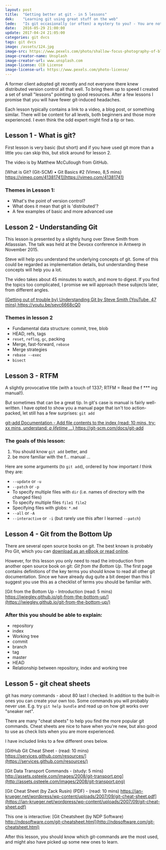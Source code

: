```yaml
---
layout: post
title:  "Getting better at git - in 5 lessons"
dek:    "Learning git using great stuff on the web"
lede:   "Is git occasionally (or often) a mystery to you? - You are not alone! I have pulled in a few hand picked resources, in this post you get the first few bite-sized lessons."
date:   2016-05-29 21:00:00
update: 2017-04-24 21:05:00
categories: git dvcs
tags: git dvcs
image: /assets/124.jpg
image-src: https://www.pexels.com/photo/shallow-focus-photography-of-black-and-gray-cordless-computer-mouse-near-black-flat-screen-computer-monitor-and-silver-and-black-laptop-computer-on-white-desk-60324/
image-creator-name: Unsplash
image-creator-url: www.unsplash.com
image-license: CC0 License
image-license-url: https://www.pexels.com/photo-license/
---
```


A former client adopted git recently and not everyone there knew distributed version control all that well. To bring them up to speed I created a set of small "lessons" pointing to good resources. After a few lessons I promise that you will have fewer git-induced headaches.

Each lesson typically contains a link to a video, a blog post, or something similar. There will be content for all levels, both beginners and those more experienced. I even think the odd expert might find a tip or two.

## Lesson 1 - What is git?

First lesson is very basic (but short) and if you have used git more than a little you can skip this, but stick around for lesson 2.

The video is by Matthew McCullough from GitHub.

[What is Git? (Git-SCM) • Git Basics #2 (Vimeo, 8,5 mins) https://vimeo.com/41381741](https://vimeo.com/41381741)

### Themes in Lesson 1:

* What's the point of version control?
* What does it mean that git is 'distributed'?
* A few examples of basic and more advanced use

## Lesson 2 - Understanding Git

This lesson is presented by a slightly hung over Steve Smith from Atlasssian. The talk was held at the Devoxx conference in Antwerp in November 2015.

Steve will help you understand the underlying concepts of git. Some of this could be regarded as implementation details, but understanding these concepts will help you a lot.

The video takes about 45 minsutes to watch, and more to digest. If you find the topics too complicated, I promise we will approach these subjects later, from different angles.

[(Getting out of trouble by) Understanding Git by Steve Smith (YouTube, 47 mins) https://youtu.be/sevc6668cQ0 ](https://youtu.be/sevc6668cQ0)

### Themes in lesson 2

* Fundamental data structure: commit, tree, blob
* HEAD, refs, tags
* `reset`, `reflog`, `gc`, packing
* Merge, fast-forward, `rebase`
* Merge strategies
* `rebase --exec`
* `bisect`

## Lesson 3 - RTFM

A slightly provocative title (with a touch of 1337; RTFM = Read the f *** ing manual!).

But sometimes that can be a great tip. In git's case is manual is fairly well-written. I have opted to show you a manual page that isn't too action-packed, let still has a few surprises: `git add`

[git-add Documentation - Add file contents to the index (read: 10 mins, try: xx mins, understand: _a lifetime_ …) https://git-scm.com/docs/git-add ](https://git-scm.com/docs/git-add)

### The goals of this lesson:
1) You should know `git add` better, and
2) be more familiar with the f… manual …

Here are some arguments (to `git add`), ordered by how important *I* think they are:

* `--update` or `-u`
* `--patch` or `-p`
* To specify multiple files with `dir` (i.e. names of directory with the changed files)
* To specify multiple files `file1 file2`
* Specifying files with globs: `*.md`
* `--all` or `-A`
* `--interactive` or` -i` (but rarely use this after I learned `--patch`)

## Lesson 4 - Git from the Bottom Up

There are several open source books on git. The best known is probably Pro Git, which you can [download as an eBook or read online](http://git-scm.com/book/en/v2).

However, for this lesson you only need to read the introduction from another open source book on git: _Git from the Bottom Up_. The first page contains definitions of the key terms you should know to read all other git documentation. Since we have already dug quite a bit deeper than this I suggest you use this as a checklist of terms you should be familiar with.

[Git from the Bottom Up - Introduction (read: 5 mins) https://jwiegley.github.io/git-from-the-bottom-up/](https://jwiegley.github.io/git-from-the-bottom-up/)

### After this you should be able to explain:

* repository
* index
* Working tree
* commit
* branch
* tag
* master
* HEAD
* Relationship between repository, index and working tree

## Lesson 5 - git cheat sheets

git has _many_ commands - about 80 last I checked. In addition to the built-in ones you can create your own too. Some commands you will probably never use. E.g. try `git help bundle` and read up on how git works over "sneaker net".

There are many "cheat sheets" to help you find the more popular git commands. Cheat sheets are nice to have when you're new, but also good to use as check lists when you are more experienced.

I have included links to a few different ones below.

[GitHub Git Cheat Sheet - (read: 10 mins) https://services.github.com/resources/](https://services.github.com/resources/)

[Git Data Transport Commands - (study: 5 mins) http://assets.osteele.com/images/2008/git-transport.png](http://assets.osteele.com/images/2008/git-transport.png)

[Git Cheat Sheet (by Zack Rusin) (PDF) - (read: 10 mins) https://jan-krueger.net/wordpress/wp-content/uploads/2007/09/git-cheat-sheet.pdf](https://jan-krueger.net/wordpress/wp-content/uploads/2007/09/git-cheat-sheet.pdf)

This one is interactive:
[Git Cheatsheet (by NDP Software) http://ndpsoftware.com/git-cheatsheet.html](http://ndpsoftware.com/git-cheatsheet.html)

After this lesson, you should know which git-commands are the most used, and might also have picked up some new ones to learn.
